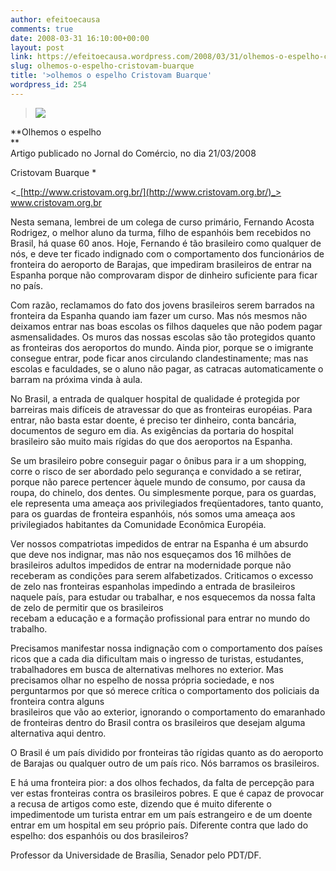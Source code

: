 ```yaml
---
author: efeitoecausa
comments: true
date: 2008-03-31 16:10:00+00:00
layout: post
link: https://efeitoecausa.wordpress.com/2008/03/31/olhemos-o-espelho-cristovam-buarque/
slug: olhemos-o-espelho-cristovam-buarque
title: '>olhemos o espelho Cristovam Buarque'
wordpress_id: 254
---
```


>[![](http://efeitoecausa.files.wordpress.com/2008/03/espelho.jpg?w=249)](http://efeitoecausa.files.wordpress.com/2008/03/espelho.jpg)

**Olhemos o espelho  
**  
Artigo publicado no Jornal do Comércio, no dia 21/03/2008  
  
Cristovam Buarque *  
  
<_[http://www.cristovam.org.br/](http://www.cristovam.org.br/)_> www.cristovam.org.br  
  
Nesta semana, lembrei de um colega de curso primário, Fernando Acosta Rodrigez, o melhor aluno da turma, filho de espanhóis bem recebidos no Brasil, há quase 60 anos. Hoje, Fernando é tão brasileiro como qualquer de nós, e deve ter ficado indignado com o comportamento dos funcionários de fronteira do aeroporto de Barajas, que impediram brasileiros de entrar na  
Espanha porque não comprovaram dispor de dinheiro suficiente para ficar no país.  
  
Com razão, reclamamos do fato dos jovens brasileiros serem barrados na fronteira da Espanha quando iam fazer um curso. Mas nós mesmos não deixamos entrar nas boas escolas os filhos daqueles que não podem pagar asmensalidades. Os muros das nossas escolas são tão protegidos quanto as fronteiras dos aeroportos do mundo. Ainda pior, porque se o imigrante  
consegue entrar, pode ficar anos circulando clandestinamente; mas nas escolas e faculdades, se o aluno não pagar, as catracas automaticamente o barram na próxima vinda à aula.  
  
No Brasil, a entrada de qualquer hospital de qualidade é protegida por barreiras mais difíceis de atravessar do que as fronteiras européias. Para entrar, não basta estar doente, é preciso ter dinheiro, conta bancária, documentos de seguro em dia. As exigências da portaria do hospital  
brasileiro são muito mais rígidas do que dos aeroportos na Espanha.  
  
Se um brasileiro pobre conseguir pagar o ônibus para ir a um shopping, corre o risco de ser abordado pelo segurança e convidado a se retirar, porque não parece pertencer àquele mundo de consumo, por causa da roupa, do chinelo, dos dentes. Ou simplesmente porque, para os guardas, ele representa uma ameaça aos privilegiados freqüentadores, tanto quanto, para os guardas de fronteira espanhóis, nós somos uma ameaça aos privilegiados habitantes da Comunidade Econômica Européia.  
  
Ver nossos compatriotas impedidos de entrar na Espanha é um absurdo que deve nos indignar, mas não nos esqueçamos dos 16 milhões de brasileiros adultos impedidos de entrar na modernidade porque não receberam as condições para serem alfabetizados. Criticamos o excesso de zelo nas fronteiras espanholas impedindo a entrada de brasileiros naquele país, para estudar ou trabalhar, e nos esquecemos da nossa falta de zelo de permitir que os brasileiros  
recebam a educação e a formação profissional para entrar no mundo do trabalho.  
  
Precisamos manifestar nossa indignação com o comportamento dos países ricos que a cada dia dificultam mais o ingresso de turistas, estudantes, trabalhadores em busca de alternativas melhores no exterior. Mas precisamos olhar no espelho de nossa própria sociedade, e nos perguntarmos por que só merece crítica o comportamento dos policiais da fronteira contra alguns  
brasileiros que vão ao exterior, ignorando o comportamento do emaranhado de fronteiras dentro do Brasil contra os brasileiros que desejam alguma alternativa aqui dentro.  
  
O Brasil é um país dividido por fronteiras tão rígidas quanto as do aeroporto de Barajas ou qualquer outro de um país rico. Nós barramos os brasileiros.  
  
E há uma fronteira pior: a dos olhos fechados, da falta de percepção para ver estas fronteiras contra os brasileiros pobres. E que é capaz de provocar a recusa de artigos como este, dizendo que é muito diferente o impedimentode um turista entrar em um país estrangeiro e de um doente entrar em um hospital em seu próprio país. Diferente contra que lado do espelho: dos espanhóis ou dos brasileiros?  
  
Professor da Universidade de Brasília, Senador pelo PDT/DF. 
